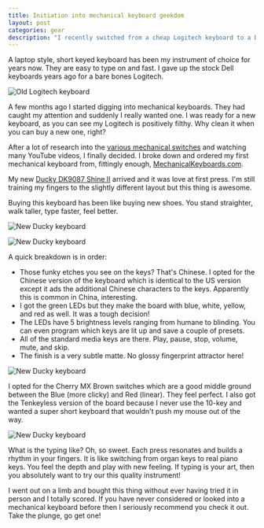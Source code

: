 ```yaml
---
title: Initiation into mechanical keyboard geekdom
layout: post
categories: gear
description: "I recently switched from a cheap Logitech keyboard to a Ducky DK9087 mechanical keyboard with Cherry MX Brown switches and Green LED backlighting. Now I'm totally hooked on mechanical keyboards!"
---
```


A laptop style, short keyed keyboard has been my instrument of choice for years now. They are easy to type on and fast. I gave up the stock Dell keyboards years ago for a bare bones Logitech.

![Old Logitech keyboard]({{site.url}}/assets/forposts/keyboard/logitech.png "My old Logitech keyboard")

A few months ago I started digging into mechanical keyboards. They had caught my attention and suddenly I really wanted one. I was ready for a new keyboard, as you can see my Logitech is positively filthy. Why clean it when you can buy a new one, right?

After a lot of research into the [various mechanical switches](http://mechanicalkeyboards.com/faqs.php?faq=mechanical_switch_difference) and watching many YouTube videos, I finally decided. I broke down and ordered my first mechanical keyboard from, fittingly enough, [MechanicalKeyboards.com](http://mechanicalkeyboards.com/).

My new [Ducky DK9087 Shine II](http://duckychannel.com.tw/en/DK9087_shine2.html) arrived and it was love at first press. I'm still training my fingers to the slightly different layout but this thing is awesome.

Buying this keyboard has been like buying new shoes. You stand straighter, walk taller, type faster, feel better.

![New Ducky keyboard]({{site.url}}/assets/forposts/keyboard/ducky1.png "New Ducky keyboard")

![New Ducky keyboard]({{site.url}}/assets/forposts/keyboard/ducky2.png "New Ducky keyboard")

A quick breakdown is in order:

* Those funky etches you see on the keys? That's Chinese. I opted for the Chinese version of the keyboard which is identical to the US version except it ads the additional Chinese characters to the keys. Apparently this is common in China, interesting.
* I got the green LEDs but they make the board with blue, white, yellow, and red as well. It was a tough decision!
* The LEDs have 5 brightness levels ranging from humane to blinding. You can even program which keys are lit up and save a couple of presets.
* All of the standard media keys are there. Play, pause, stop, volume, mute, and skip.
* The finish is a very subtle matte. No glossy fingerprint attractor here!

![New Ducky keyboard]({{site.url}}/assets/forposts/keyboard/ducky3.png "New Ducky keyboard")

I opted for the Cherry MX Brown switches which are a good middle ground between the Blue (more clicky) and Red (linear). They feel perfect. I also got the Tenkeyless version of the board because I never use the 10-key and wanted a super short keyboard that wouldn't push my mouse out of the way.

![New Ducky keyboard]({{site.url}}/assets/forposts/keyboard/ducky4.png "New Ducky keyboard")

What is the typing like? Oh, so sweet. Each press resonates and builds a rhythm in your fingers. It is like switching from organ keys to real piano keys. You feel the depth and play with new feeling. If typing is your art, then you absolutely want to try our this quality instrument!

I went out on a limb and bought this thing without ever having tried it in person and I totally scored. If you have never considered or looked into a mechanical keyboard before then I seriously recommend you check it out. Take the plunge, go get one!